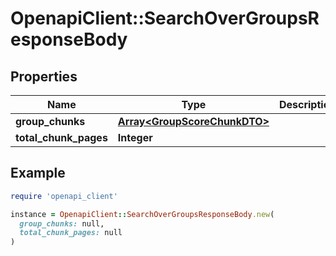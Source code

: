 # OpenapiClient::SearchOverGroupsResponseBody

## Properties

| Name | Type | Description | Notes |
| ---- | ---- | ----------- | ----- |
| **group_chunks** | [**Array&lt;GroupScoreChunkDTO&gt;**](GroupScoreChunkDTO.md) |  |  |
| **total_chunk_pages** | **Integer** |  |  |

## Example

```ruby
require 'openapi_client'

instance = OpenapiClient::SearchOverGroupsResponseBody.new(
  group_chunks: null,
  total_chunk_pages: null
)
```

